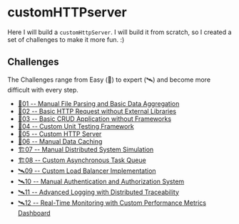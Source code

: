 # customHTTPserver

Here I will build a `customHttpServer`. I will build it from scratch, so I created a set of challenges to make it more fun. :)

## Challenges

The Challenges range from Easy (🍏) to expert (🛰️) and become more difficult with every step.

* [🍏01 -- Manual File Parsing and Basic Data Aggregation](./documentation/challenge-01-csvParsing.md)
* [🍏02 -- Basic HTTP Request without External Libraries](./documentation/challenge-02-getRequest.md)
* [🧩03 -- Basic CRUD Application without Frameworks](./documentation/)
* [🧩04 -- Custom Unit Testing Framework](./documentation/challenge-04-UnitTest.md)
* [🧠05 -- Custom HTTP Server](./documentation/challenge-05-HttpServer.md)
* [🧠06 -- Manual Data Caching](./documentation/challenge-06-DataCaching.md)
* [🏗️07 -- Manual Distributed System Simulation](./documentation/challenge-07-DistributedSystem.md)
* [🏗️08 -- Custom Asynchronous Task Queue](./documentation/challenge-08-TaskQueue.md)
* [🛰️09 -- Custom Load Balancer Implementation](./documentation/challenge-09-LoadBalancer.md)
* [🛰️10 -- Manual Authentication and Authorization System](./documentation/challenge-10-Authentication.md)
* [🛰️11 -- Advanced Logging with Distributed Traceability](./documentation/challenge-11-Logging.md)
* [🛰️12 -- Real-Time Monitoring with Custom Performance Metrics Dashboard](./documentation/challenge-12-Monitoring.md)